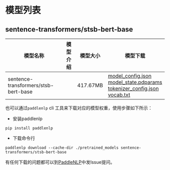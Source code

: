#  模型列表

## sentence-transformers/stsb-bert-base

| 模型名称 | 模型介绍 | 模型大小  | 模型下载 |
| --- | --- | --- | --- |
|sentence-transformers/stsb-bert-base|  | 417.67MB | [model_config.json](https://bj.bcebos.com/paddlenlp/models/community/sentence-transformers/stsb-bert-base/model_config.json)<br>[model_state.pdparams](https://bj.bcebos.com/paddlenlp/models/community/sentence-transformers/stsb-bert-base/model_state.pdparams)<br>[tokenizer_config.json](https://bj.bcebos.com/paddlenlp/models/community/sentence-transformers/stsb-bert-base/tokenizer_config.json)<br>[vocab.txt](https://bj.bcebos.com/paddlenlp/models/community/sentence-transformers/stsb-bert-base/vocab.txt) |

也可以通过`paddlenlp` cli 工具来下载对应的模型权重，使用步骤如下所示：

* 安装paddlenlp

```shell
pip install paddlenlp
```

* 下载命令行

```shell
paddlenlp download --cache-dir ./pretrained_models sentence-transformers/stsb-bert-base
```

有任何下载的问题都可以到[PaddleNLP](https://github.com/PaddlePaddle/PaddleNLP)中发Issue提问。